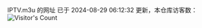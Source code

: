 IPTV.m3u 的网址 已于 2024-08-29 06:12:32 更新，本仓库访客数：![Visitor's Count](https://profile-counter.glitch.me/hero1898_tv/count.svg)
